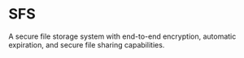 # SFS
A secure file storage system with end-to-end encryption, automatic expiration, and secure file sharing capabilities.
